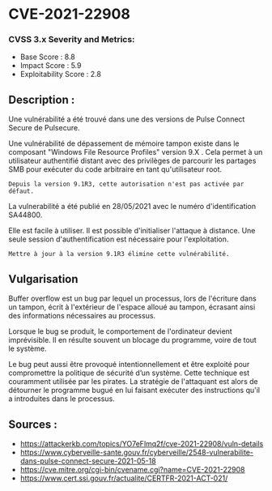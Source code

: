 # CVE-2021-22908

### CVSS 3.x Severity and Metrics:
- Base Score : 8.8
- Impact Score : 5.9
- Exploitability Score : 2.8

## Description :

Une vulnérabilité a été trouvé dans une des versions de Pulse Connect Secure de Pulsecure.

Une vulnérabilité de dépassement de mémoire tampon existe dans le composant "Windows File Resource Profiles" version 9.X .
Cela permet à un utilisateur authentifié distant avec des privilèges de parcourir les partages SMB pour exécuter du code 
arbitraire en tant qu'utilisateur root. 

``Depuis la version 9.1R3, cette autorisation n'est pas activée par défaut.``

La vulnerabilité a été publié en 28/05/2021 avec le numéro d'identification SA44800.

Elle est facile à utiliser. 
Il est possible d'initialiser l'attaque à distance. 
Une seule session d'authentification est nécessaire pour l'exploitation.

``Mettre à jour à la version 9.1R3 élimine cette vulnérabilité.``

## Vulgarisation

Buffer overflow est un bug par lequel un processus, lors de l'écriture dans un tampon, écrit à l'extérieur de l'espace 
alloué au tampon, écrasant ainsi des informations nécessaires au processus.

Lorsque le bug se produit, le comportement de l'ordinateur devient imprévisible. Il en résulte souvent un blocage du 
programme, voire de tout le système.

Le bug peut aussi être provoqué intentionnellement et être exploité pour compromettre la politique de sécurité d’un système. 
Cette technique est couramment utilisée par les pirates. La stratégie de l'attaquant est alors de détourner 
le programme bugué en lui faisant exécuter des instructions qu'il a introduites dans le processus.

## Sources :
- https://attackerkb.com/topics/YO7eFlmq2f/cve-2021-22908/vuln-details
- https://www.cyberveille-sante.gouv.fr/cyberveille/2548-vulnerabilite-dans-pulse-connect-secure-2021-05-18
- https://cve.mitre.org/cgi-bin/cvename.cgi?name=CVE-2021-22908
- https://www.cert.ssi.gouv.fr/actualite/CERTFR-2021-ACT-021/